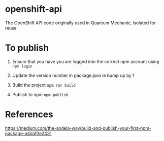 # openshift-api
The OpenShift API code originally used in Quantum Mechanic, isolated for reuse

# To publish
1. Ensure that you have you are logged into the correct npm account using ```npm login```

2. Update the version number in package.json ie bump up by 1

3. Build the project ```npm run build```

4. Publish to npm ```npm publish```

# References
https://medium.com/the-andela-way/build-and-publish-your-first-npm-package-a4daf0e2431
